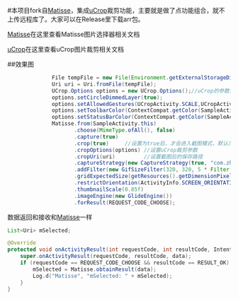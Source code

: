 #本项目fork自[Matisse](https://github.com/zhihu/Matisse)，集成[uCrop](https://github.com/Yalantis/uCrop)裁剪功能，主要就是做了点功能组合，就不上传远程库了。大家可以在Release里下载arr包。 

[Matisse](https://github.com/zhihu/Matisse)在这里查看Matisse图片选择器相关文档

[uCrop](https://github.com/Yalantis/uCrop)在这里查看uCrop图片裁剪相关文档

##效果图

[](image/normal.gif)

```java
              File tempFile = new File(Environment.getExternalStorageDirectory(), "test.jpg"); //设置截图后的保存路径
              Uri uri = Uri.fromFile(tempFile);
              UCrop.Options options = new UCrop.Options();//uCrop的参数设置
              options.setCircleDimmedLayer(true);
              options.setAllowedGestures(UCropActivity.SCALE,UCropActivity.SCALE,UCropActivity.SCALE);
              options.setToolbarColor(ContextCompat.getColor(SampleActivity.this, R.color.zhihu_primary));
              options.setStatusBarColor(ContextCompat.getColor(SampleActivity.this, R.color.zhihu_primary_dark));
              Matisse.from(SampleActivity.this)
                     .choose(MimeType.ofAll(), false)
                     .capture(true)
                     .crop(true)     //设置为true后，才会进入截图模式，默认为false，进入为知乎普通图片选择器
                     .cropOptions(options) //设置uCrop裁剪参数
                     .cropUri(uri)         //设置截图后的保存路径
                     .captureStrategy(new CaptureStrategy(true, "com.zhihu.matisse.sample.fileprovider"))
                     .addFilter(new GifSizeFilter(320, 320, 5 * Filter.K * Filter.K))
                     .gridExpectedSize(getResources().getDimensionPixelSize(R.dimen.grid_expected_size))
                     .restrictOrientation(ActivityInfo.SCREEN_ORIENTATION_PORTRAIT)
                     .thumbnailScale(0.85f)
                     .imageEngine(new GlideEngine())
                     .forResult(REQUEST_CODE_CHOOSE);
```

数据返回和接收和[Matisse](https://github.com/zhihu/Matisse)一样

```java
List<Uri> mSelected;

@Override
protected void onActivityResult(int requestCode, int resultCode, Intent data) {
    super.onActivityResult(requestCode, resultCode, data);
    if (requestCode == REQUEST_CODE_CHOOSE && resultCode == RESULT_OK) {
        mSelected = Matisse.obtainResult(data);
        Log.d("Matisse", "mSelected: " + mSelected);
    }
}
```
